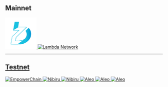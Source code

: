
## Mainnet 
<a href="https://explorer.thesilverfox.pro/beezee/staking/bzevaloper1gql0uq5lsx5phh4jghucu8n0x82y5882ypgj9m"> <img src="https://github.com/bze-alphateam/bzedge/blob/bzedge/doc/imgs/bzedge-logo.png" width="100" height="100" alt="BeeZee">
<a href="https://explorer.sr20de.xyz/lambda/staking/lambvaloper1xmuhqu8ayffx6jyg6sa3lqv6ldz3v7c2lgxgl7"> <img src="https://explorer.sr20de.xyz/logos/lambda.jpg" width="100" height="100" alt="Lambda Network">
  
 ***
 ## Testnet
<a href="https://github.com/DanilJPG/nodes_testnets/blob/main/EmpowerChain/Readme.md"> <img src="https://empower.explorers.guru/chains/empower.png" width="100" height="100" alt="EmpowerChain">
<a href="https://github.com/DanilJPG/nodes_testnets/tree/main/Nibiru%20Chain"> <img src="https://nibiru.explorers.guru/chains/nibiru.png" width="100" height="100" alt="Nibiru">
<a href="https://github.com/DanilJPG/nodes_testnets/tree/main/DWS"> <img src="https://dws.explorers.guru/chains/dws.png" width="100" height="100" alt="Nibiru">
<a href="https://github.com/DanilJPG/nodes_testnets/blob/main/Aleo/Readme.md"> <img src="https://api.nodes.guru/wp-content/uploads/2021/04/aleo.jpg" width="100" height="100" alt="Aleo">
<a href="https://github.com/DanilJPG/nodes_testnets/blob/main/Ziesha%20Network/Readme.md"> <img src="https://avatars.githubusercontent.com/u/96166029?s=200&v=4" width="100" height="100" alt="Aleo">
<a href="https://github.com/DanilJPG/nodes_testnets/blob/main/HAQQ/IslamicCoin%20HAQQ.md"> <img src="https://api.nodes.guru/wp-content/uploads/2022/09/ExM0TXjk_400x400.jpg" width="100" height="100" alt="Aleo">
